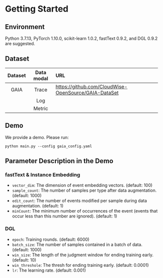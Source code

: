 # Getting Started

## Environment
Python 3.7.13, PyTorch 1.10.0, scikit-learn 1.0.2, fastText 0.9.2, and DGL 0.9.2 are suggested.

## Dataset
|Dataset|Data modal|URL|
|:---:|:---:|:---|
|GAIA|Trace|https://github.com/CloudWise-OpenSource/GAIA-DataSet|
| |Log||
| |Metric|

## Demo
We provide a demo. Please run:
```
python main.py --config gaia_config.yaml
```

## Parameter Description in the Demo
### fastText \& Instance Embedding
* `vector_dim`: The dimension of event embedding vectors. (default: 100)
* `sample_count`: The number of samples per type after data augmentation. (default: 1000)
* `edit_count`: The number of events modified per sample during data augmentation. (default: 1)
* `minCount`: The minimum number of occurrences of the event (events that occur less than this number are ignored). (default: 1)
### DGL
* `epoch`: Training rounds. (default: 6000)
* `batch_size`: The number of samples contained in a batch of data. (default: 1000)
* `win_size`: The length of the judgment window for ending training early. (default: 10)
* `win_threshole`: The thresh for ending training early. (default: 0.0001)
* `lr`: The learning rate. (default: 0.001)

